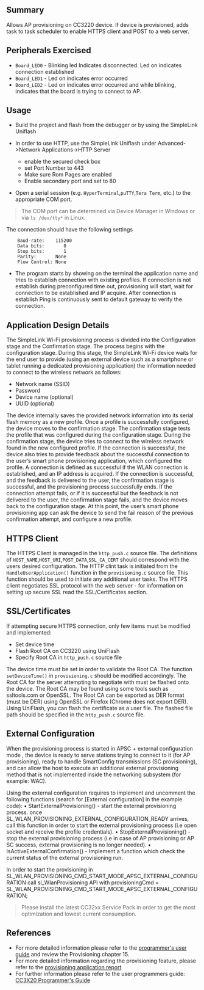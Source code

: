 ## Summary

Allows AP provisioning on CC3220 device. If device is provisioned, adds task to task scheduler to enable HTTPS client and POST to a web server.

## Peripherals Exercised

* `Board_LED0` - Blinking led Indicates disconnected. Led on indicates connection established
* `Board_LED1` - Led on indicates error occurred
* `Board_LED2` - Led on indicates error occurred
and while blinking, indicates that the board is trying to connect to AP.

## Usage


* Build the project and flash from the debugger or by using the SimpleLink Uniflash 
* In order to use HTTP, use the SimpleLink Uniflash under Advanced->Network Applications->HTTP Server
  - enable the secured check box
  - set Port Number to 443
  - Make sure Rom Pages are enabled
  - Enable secondary port and set to 80


* Open a serial session (e.g. `HyperTerminal`,`puTTY`,`Tera Term`, etc.) to the appropriate COM port.
> The COM port can be determined via Device Manager in Windows or via `ls /dev/tty*` in Linux.

The connection should have the following settings
```
    Baud-rate:    115200
    Data bits:       8
    Stop bits:       1
    Parity:       None
    Flow Control: None
```

* The program starts by showing on the terminal the application name and tries to establish connection with existing profiles.
If connection is not establish during preconfigured time out, provisioning will start, wait for connection to be established and IP acquire.
After connection is establish Ping is continuously sent to default gateway to verify the connection.


## Application Design Details

The SimpleLink Wi-Fi provisioning process is divided into the Configuration stage and the Confirmation stage. 
The process begins with the configuration stage. During this stage, the SimpleLink Wi-Fi device waits for the end user to provide 
(using an external device such as a smartphone or tablet running a dedicated provisioning application) the information needed to connect to 
the wireless network as follows:  

* Network name (SSID)  
* Password  
* Device name (optional)  
* UUID (optional)  

The device internally saves the provided network information into its serial flash memory as a new profile. Once a profile is successfully configured, 
the device moves to the confirmation stage. The confirmation stage tests the profile that was configured during the configuration stage. 
During the confirmation stage, the device tries to connect to the wireless network found in the new configured profile. 
If the connection is successful, the device also tries to provide feedback about the successful connection to the user’s smart phone provisioning application, 
which configured the profile. A connection is defined as successful if the WLAN connection is established, and an IP address is acquired.
If the connection is successful, and the feedback is delivered to the user, the confirmation stage is successful, and the provisioning process successfully ends. 
If the connection attempt fails, or if it is successful but the feedback is not delivered to the user, the confirmation stage fails, 
and the device moves back to the configuration stage. At this point, the user’s smart phone provisioning app can ask the device to send the fail reason 
of the previous confirmation attempt, and configure a new profile.

## HTTPS Client

The HTTPS Client is managed in the `http_push.c` source file. The definitions of `HOST_NAME`,`HOST_URI`,`POST_DATA`,`SSL_CA_CERT` should correspond with the users desired configuration. The HTTP clint task is initiated from the `HandleUserApplication()` function in the `provisioning.c` source file. This function should be used to initiate any additional user tasks. The HTTPS client negotiates SSL protocol with the web server - for information on setting up secure SSL read the SSL/Certificates section.

## SSL/Certificates
If attempting secure HTTPS connection, only few items must be modified and implemented:
* Set device time
* Flash Root CA on CC3220 using UniFlash
* Specify Root CA in `http_push.c` source file

The device time must be set in order to validate the Root CA. The function `setDeviceTime()` in `provisioning.c` should be modified accordingly. The Root CA for the server attempting to negotiate with must be flashed onto the device. The Root CA may be found using some tools such as ssltools.com or OpenSSL. The Root CA can be exported as DER format (must be DER) using OpenSSL or Firefox (Chrome does not export DER). Using UniFlash, you can flash the certificate as a user file. The flashed file path should be specified in the `http_push.c` source file.

## External Configuration

When the provisioning process is started in APSC + external configuration mode , the device is ready to
serve stations trying to connect to it (for AP provisioning), ready to handle SmartConfig transmissions (SC
provisioning), and can allow the host to execute an additional external provisioning method that is not
implemented inside the networking subsystem (for example: WAC).

Using the external configuration requires to implement and uncomment the following functions (search for [External configuration] in the example code):
•  StartExternalProvisioning() - start the external provisioning process. once SL_WLAN_PROVISIONING_EXTERNAL_CONFIGURATION_READY arrives, call this 
function in order to start the external provisioning process (i.e open socket and receive the profile credentials).
•  StopExternalProvisioning() - stop the external provisioning process (i.e in case of AP provisioning or AP SC success, external provisioning is no longer needed).
•  IsActiveExternalConfirmation() - Implement a function which check the current status of the external provisioning run.

In order to start the provisioning in SL_WLAN_PROVISIONING_CMD_START_MODE_APSC_EXTERNAL_CONFIGURATION call sl_WlanProvisioning API with 
provisioningCmd = SL_WLAN_PROVISIONING_CMD_START_MODE_APSC_EXTERNAL_CONFIGURATION; 


> Please install the latest CC32xx Service Pack in order to get the most optimization and lowest current consumption.

## References
* For more detailed information please refer to the [programmer's user guide](http://www.ti.com/lit/SWRU455) and review the Provisioning chapter 15.
* For more detailed information regarding the provisioning feature, please refer to the [provisioning application report](http://www.ti.com/lit/SWRA513)
* For further information please refer to the user programmers guide: [CC3X20 Programmer's Guide](http://www.ti.com/lit/swru455)
